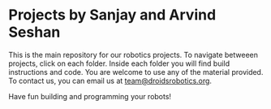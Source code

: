 <h1>Projects by Sanjay and Arvind Seshan</h1>

This is the main repository for our robotics projects. To navigate betweeen projects, click on each folder. Inside each folder you will find build instructions and code. You are welcome to use any of the material provided.  To contact us, you can email us at team@droidsrobotics.org.

Have fun building and programming your robots!
